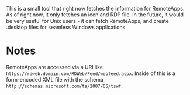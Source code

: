 This is a small tool that right now fetches the information for RemoteApps.
As of right now, it only fetches an icon and RDP file. In the future, it would
be very useful for Unix users - it can fetch RemoteApps, and create .desktop
files for seamless Windows applications.

# Notes

RemoteApps are accessed via a URI like `https://rdweb.domain.com/RDWeb/Feed/webfeed.aspx`. Inside of this is a form-encoded XML file with the schema `http://schemas.microsoft.com/ts/2007/05/tswf`.
